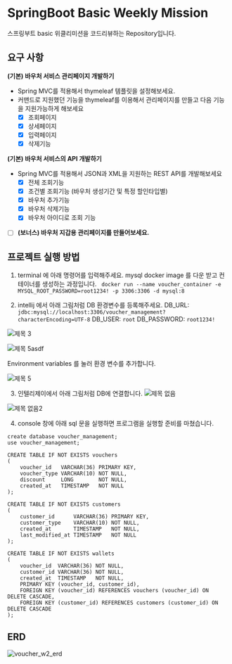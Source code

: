 # SpringBoot Basic Weekly Mission

스프링부트 basic 위클리미션을 코드리뷰하는 Repository입니다.

## 요구 사항

**(기본) 바우처 서비스 관리페이지 개발하기**

- Spring MVC를 적용해서 thymeleaf 템플릿을 설정해보세요.
- 커맨드로 지원했던 기능을 thymeleaf를 이용해서 관리페이지를 만들고 다음 기능을 지원가능하게 해보세요
    - [x]  조회페이지
    - [x]  상세페이지
    - [x]  입력페이지
    - [x]  삭제기능

**(기본) 바우처 서비스의 API 개발하기**

- Spring MVC를 적용해서 JSON과 XML을 지원하는 REST API를 개발해보세요
    - [x]  전체 조회기능
    - [x]  조건별 조회기능 (바우처 생성기간 및 특정 할인타입별)
    - [x]  바우처 추가기능
    - [x]  바우처 삭제기능
    - [x]  바우처 아이디로 조회 기능

- [ ] **(보너스) 바우처 지갑용 관리페이지를 만들어보세요.**

## 프로젝트 실행 방법

1. terminal 에 아래 명령어를 입력해주세요. mysql docker image 를 다운 받고 컨테이너를 생성하는 과정입니다.
   ``` docker run --name voucher_container -e MYSQL_ROOT_PASSWORD=root1234! -p 3306:3306 -d mysql:8```

2. intellij 에서 아래 그림처럼 DB 환경변수를 등록해주세요.
   DB_URL:  ```jdbc:mysql://localhost:3306/voucher_management?characterEncoding=UTF-8```
   DB_USER: ```root```
   DB_PASSWORD: ```root1234!```

![제목 3](https://user-images.githubusercontent.com/82152173/206137066-29988188-7a65-4d9e-b836-35b2dc43e8b7.jpg)

![제목 5asdf](https://user-images.githubusercontent.com/82152173/206136966-bfbfe570-f17b-4f53-9525-913b22fc89d9.jpg)

Environment variables 를 눌러 환경 변수를 추가합니다.

![제목 5](https://user-images.githubusercontent.com/82152173/206137433-baf0632d-3206-47e0-821d-5ab7acd98a55.jpg)

3. 인텔리제이에서 아래 그림처럼 DB에 연결합니다.
   ![제목 없음](https://user-images.githubusercontent.com/82152173/206138485-43823d76-c413-4c60-891c-8428a1afc3fe.jpg)

![제목 없음2](https://user-images.githubusercontent.com/82152173/206138764-fc3af3be-3d4b-41b8-84c1-c14422e82b06.jpg)

4. console 창에 아래 sql 문을 실행하면 프로그램을 실행할 준비를 마쳤습니다.

```
create database voucher_management;
use voucher_management;

CREATE TABLE IF NOT EXISTS vouchers
(
    voucher_id   VARCHAR(36) PRIMARY KEY,
    voucher_type VARCHAR(10) NOT NULL,
    discount     LONG        NOT NULL,
    created_at   TIMESTAMP   NOT NULL
);

CREATE TABLE IF NOT EXISTS customers
(
    customer_id      VARCHAR(36) PRIMARY KEY,
    customer_type    VARCHAR(10) NOT NULL,
    created_at       TIMESTAMP   NOT NULL,
    last_modified_at TIMESTAMP   NOT NULL
);

CREATE TABLE IF NOT EXISTS wallets
(
    voucher_id  VARCHAR(36) NOT NULL,
    customer_id VARCHAR(36) NOT NULL,
    created_at  TIMESTAMP   NOT NULL,
    PRIMARY KEY (voucher_id, customer_id),
    FOREIGN KEY (voucher_id) REFERENCES vouchers (voucher_id) ON DELETE CASCADE,
    FOREIGN KEY (customer_id) REFERENCES customers (customer_id) ON DELETE CASCADE
);
```

## ERD

![voucher_w2_erd](https://user-images.githubusercontent.com/82152173/203057234-396bc221-7a8d-49e7-9fba-14d1a7044701.PNG)
